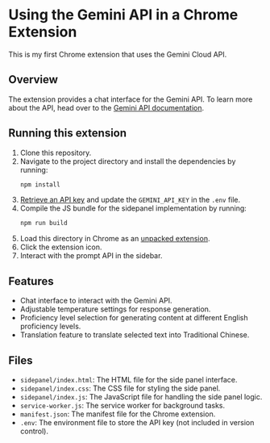 # Using the Gemini API in a Chrome Extension

This is my first Chrome extension that uses the Gemini Cloud API.

## Overview

The extension provides a chat interface for the Gemini API. To learn more about the API, head over to the [Gemini API documentation](https://ai.google.dev/gemini-api/docs/).

## Running this extension

1. Clone this repository.
2. Navigate to the project directory and install the dependencies by running:
   ```sh
   npm install
   ```
3. [Retrieve an API key](https://ai.google.dev/gemini-api/docs/api-key) and update the `GEMINI_API_KEY` in the `.env` file.
4. Compile the JS bundle for the sidepanel implementation by running:
   ```sh
   npm run build
   ```
5. Load this directory in Chrome as an [unpacked extension](https://developer.chrome.com/docs/extensions/mv3/getstarted/development-basics/#load-unpacked).
6. Click the extension icon.
7. Interact with the prompt API in the sidebar.

## Features

- Chat interface to interact with the Gemini API.
- Adjustable temperature settings for response generation.
- Proficiency level selection for generating content at different English proficiency levels.
- Translation feature to translate selected text into Traditional Chinese.

## Files

- `sidepanel/index.html`: The HTML file for the side panel interface.
- `sidepanel/index.css`: The CSS file for styling the side panel.
- `sidepanel/index.js`: The JavaScript file for handling the side panel logic.
- `service-worker.js`: The service worker for background tasks.
- `manifest.json`: The manifest file for the Chrome extension.
- `.env`: The environment file to store the API key (not included in version control).
